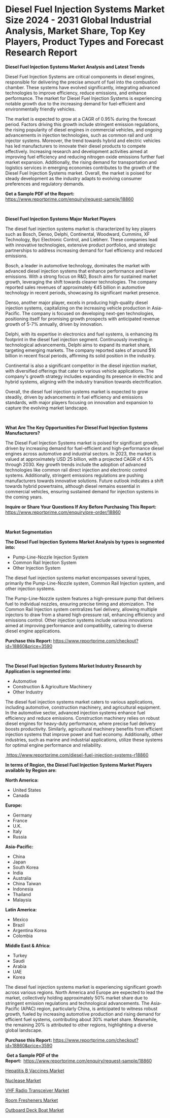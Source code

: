 <p><h1>Diesel Fuel Injection Systems Market Size 2024 - 2031 Global Industrial Analysis, Market Share, Top Key Players, Product Types and Forecast Research Report</h1></p><p><strong>Diesel Fuel Injection Systems Market Analysis and Latest Trends</strong></p>
<p><p>Diesel Fuel Injection Systems are critical components in diesel engines, responsible for delivering the precise amount of fuel into the combustion chamber. These systems have evolved significantly, integrating advanced technologies to improve efficiency, reduce emissions, and enhance performance. The market for Diesel Fuel Injection Systems is experiencing notable growth due to the increasing demand for fuel-efficient and environmentally friendly vehicles. </p><p>The market is expected to grow at a CAGR of 0.95% during the forecast period. Factors driving this growth include stringent emission regulations, the rising popularity of diesel engines in commercial vehicles, and ongoing advancements in injection technologies, such as common rail and unit injector systems. Moreover, the trend towards hybrid and electric vehicles has led manufacturers to innovate their diesel products to compete effectively. Increasing research and development activities aimed at improving fuel efficiency and reducing nitrogen oxide emissions further fuel market expansion. Additionally, the rising demand for transportation and logistics services in emerging economies contributes to the growth of the Diesel Fuel Injection Systems market. Overall, the market is poised for steady development as the industry adapts to evolving consumer preferences and regulatory demands.</p></p>
<p><strong>Get a Sample PDF of the Report:&nbsp;</strong> <a href="https://www.reportprime.com/enquiry/request-sample/18860?utm_campaign=5&utm_medium=2&utm_source=Github&utm_content=ia&utm_term=22112024&utm_id=diesel-fuel-injection-systems">https://www.reportprime.com/enquiry/request-sample/18860</a></p>
<p>&nbsp;</p>
<p><strong>Diesel Fuel Injection Systems Major Market Players</strong></p>
<p><p>The diesel fuel injection systems market is characterized by key players such as Bosch, Denso, Delphi, Continental, Woodward, Cummins, XF Technology, Byc Electronic Control, and Liebherr. These companies lead with innovative technologies, extensive product portfolios, and strategic partnerships to address increasing demand for fuel efficiency and reduced emissions.</p><p>Bosch, a leader in automotive technology, dominates the market with advanced diesel injection systems that enhance performance and lower emissions. With a strong focus on R&D, Bosch aims for sustained market growth, leveraging the shift towards cleaner technologies. The company reported sales revenues of approximately €45 billion in automotive technology in recent periods, showcasing its significant market presence.</p><p>Denso, another major player, excels in producing high-quality diesel injection systems, capitalizing on the increasing vehicle production in Asia-Pacific. The company is focused on developing next-gen technologies, positioning itself for promising growth prospects with anticipated revenue growth of 5-7% annually, driven by innovation.</p><p>Delphi, with its expertise in electronics and fuel systems, is enhancing its footprint in the diesel fuel injection segment. Continuously investing in technological advancements, Delphi aims to expand its market share, targeting emerging markets. The company reported sales of around $16 billion in recent fiscal periods, affirming its solid position in the industry.</p><p>Continental is also a significant competitor in the diesel injection market, with diversified offerings that cater to various vehicle applications. The company's growth strategy includes expanding its presence in electric and hybrid systems, aligning with the industry transition towards electrification.</p><p>Overall, the diesel fuel injection systems market is expected to grow steadily, driven by advancements in fuel efficiency and emissions standards, with major players focusing on innovation and expansion to capture the evolving market landscape.</p></p>
<p>&nbsp;</p>
<p><strong>What Are The Key Opportunities For Diesel Fuel Injection Systems Manufacturers?</strong></p>
<p><p>The Diesel Fuel Injection Systems market is poised for significant growth, driven by increasing demand for fuel-efficient and high-performance diesel engines across automotive and industrial sectors. In 2023, the market is valued at approximately USD 25 billion, with a projected CAGR of 4.5% through 2030. Key growth trends include the adoption of advanced technologies like common rail direct injection and electronic control systems. Additionally, stringent emissions regulations are pushing manufacturers towards innovative solutions. Future outlook indicates a shift towards hybrid powertrains, although diesel remains essential in commercial vehicles, ensuring sustained demand for injection systems in the coming years.</p></p>
<p><strong>Inquire or Share Your Questions If Any Before Purchasing This Report:</strong> <a href="https://www.reportprime.com/enquiry/pre-order/18860?utm_campaign=5&utm_medium=2&utm_source=Github&utm_content=ia&utm_term=22112024&utm_id=diesel-fuel-injection-systems">https://www.reportprime.com/enquiry/pre-order/18860</a></p>
<p>&nbsp;</p>
<p><strong>Market Segmentation</strong></p>
<p><strong>The Diesel Fuel Injection Systems Market Analysis by types is segmented into:</strong></p>
<p><ul><li>Pump-Line-Nozzle Injection System</li><li>Common Rail Injection System</li><li>Other Injection System</li></ul></p>
<p><p>The diesel fuel injection systems market encompasses several types, primarily the Pump-Line-Nozzle system, Common Rail Injection system, and other injection systems. </p><p>The Pump-Line-Nozzle system features a high-pressure pump that delivers fuel to individual nozzles, ensuring precise timing and atomization. The Common Rail Injection system centralizes fuel delivery, allowing multiple injectors to draw from a shared high-pressure rail, enhancing efficiency and emissions control. Other injection systems include various innovations aimed at improving performance and compatibility, catering to diverse diesel engine applications.</p></p>
<p><strong>Purchase this Report:&nbsp;</strong><a href="https://www.reportprime.com/checkout?id=18860&price=3590&utm_campaign=5&utm_medium=2&utm_source=Github&utm_content=ia&utm_term=22112024&utm_id=diesel-fuel-injection-systems">https://www.reportprime.com/checkout?id=18860&price=3590</a></p>
<p>&nbsp;</p>
<p><strong>The Diesel Fuel Injection Systems Market Industry Research by Application is segmented into:</strong></p>
<p><ul><li>Automotive</li><li>Construction & Agriculture Machinery</li><li>Other Industry</li></ul></p>
<p><p>The diesel fuel injection systems market caters to various applications, including automotive, construction machinery, and agricultural equipment. In the automotive sector, advanced injection systems enhance fuel efficiency and reduce emissions. Construction machinery relies on robust diesel engines for heavy-duty performance, where precise fuel delivery boosts productivity. Similarly, agricultural machinery benefits from efficient injection systems that improve power and fuel economy. Additionally, other industries, such as marine and industrial applications, utilize these systems for optimal engine performance and reliability.</p></p>
<p><a href="https://www.reportprime.com/diesel-fuel-injection-systems-r18860?utm_campaign=5&utm_medium=2&utm_source=Github&utm_content=ia&utm_term=22112024&utm_id=diesel-fuel-injection-systems">&nbsp;https://www.reportprime.com/diesel-fuel-injection-systems-r18860</a></p>
<p><strong>In terms of Region, the Diesel Fuel Injection Systems Market Players available by Region are:</strong></p>
<p>
    <p> <strong> North America: </strong>
        <ul>
            <li>United States</li>
            <li>Canada</li>
        </ul>
        </p> 
    <p> <strong> Europe: </strong>
        <ul>
            <li>Germany</li>
            <li>France</li>
            <li>U.K.</li>
            <li>Italy</li>
            <li>Russia</li>
        </ul>
        </p> 
    <p> <strong> Asia-Pacific: </strong>
        <ul>
            <li>China</li>
            <li>Japan</li>
            <li>South Korea</li>
            <li>India</li>
            <li>Australia</li>
            <li>China Taiwan</li>
            <li>Indonesia</li>
            <li>Thailand</li>
            <li>Malaysia</li>
        </ul>
        </p> 
    <p> <strong> Latin America: </strong>
        <ul>
            <li>Mexico</li>
            <li>Brazil</li>
            <li>Argentina Korea</li>
            <li>Colombia</li>
        </ul>
        </p> 
    <p> <strong> Middle East & Africa: </strong>
        <ul>
            <li>Turkey</li>
            <li>Saudi</li>
            <li>Arabia</li>
            <li>UAE</li>
            <li>Korea</li>
        </ul>
    </p>
    </p>
<p><p>The diesel fuel injection systems market is experiencing significant growth across various regions. North America and Europe are expected to lead the market, collectively holding approximately 50% market share due to stringent emission regulations and technological advancements. The Asia-Pacific (APAC) region, particularly China, is anticipated to witness robust growth, fueled by increasing automotive production and rising demand for efficient fuel systems, contributing about 30% market share. Meanwhile, the remaining 20% is attributed to other regions, highlighting a diverse global landscape.</p></p>
<p><strong>Purchase this Report: </strong><a href="https://www.reportprime.com/checkout?id=18860&price=3590&utm_campaign=5&utm_medium=2&utm_source=Github&utm_content=ia&utm_term=22112024&utm_id=diesel-fuel-injection-systems">https://www.reportprime.com/checkout?id=18860&price=3590</a></p>
<p>&nbsp;<strong>Get a Sample PDF of the Report:&nbsp;&nbsp;</strong><a href="https://www.reportprime.com/enquiry/request-sample/18860?utm_campaign=5&utm_medium=2&utm_source=Github&utm_content=ia&utm_term=22112024&utm_id=diesel-fuel-injection-systems">https://www.reportprime.com/enquiry/request-sample/18860</a></p>
<p><strong></strong></p>
<p><p><a href="https://issuu.com/reportprime-2/docs/hepatitis-b-vaccines-market-size-20_b7b98bff8c764a?utm_campaign=5&utm_medium=2&utm_source=Github&utm_content=ia&utm_term=22112024&utm_id=diesel-fuel-injection-systems">Hepatitis B Vaccines Market</a></p><p><a href="https://issuu.com/reportprime-2/docs/nuclease-market-size-2030.pptx_93d5bd3ef4640b?utm_campaign=5&utm_medium=2&utm_source=Github&utm_content=ia&utm_term=22112024&utm_id=diesel-fuel-injection-systems">Nuclease Market</a></p><p><a href="https://github.com/globismark/Market-Research-Report-List-5/blob/main/vhf-radio-transceiver-market.md?utm_campaign=5&utm_medium=2&utm_source=Github&utm_content=ia&utm_term=22112024&utm_id=diesel-fuel-injection-systems">VHF Radio Transceiver Market</a></p><p><a href="https://www.linkedin.com/pulse/room-fresheners-market-size-share-analysis-forecasted-qbwve?utm_campaign=5&utm_medium=2&utm_source=Github&utm_content=ia&utm_term=22112024&utm_id=diesel-fuel-injection-systems">Room Fresheners Market</a></p><p><a href="https://github.com/prosalinda88/Market-Research-Report-List-6/blob/main/outboard-deck-boat-market.md?utm_campaign=5&utm_medium=2&utm_source=Github&utm_content=ia&utm_term=22112024&utm_id=diesel-fuel-injection-systems">Outboard Deck Boat Market</a></p></p>